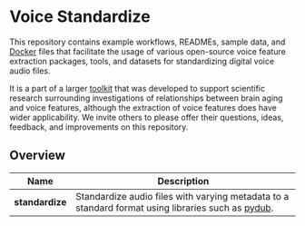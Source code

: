 # Voice Standardize
This repository contains example workflows, READMEs, sample data, and [Docker](https://www.docker.com/) files that facilitate the usage of various open-source voice feature extraction packages, tools, and datasets for standardizing digital voice audio files.

It is a part of a larger [toolkit](https://github.com/FHS-BAP/Voice-Feature-Extraction-Toolkit/) that was developed to support scientific research surrounding investigations of relationships between brain aging and voice features, although the extraction of voice features does have wider applicability. We invite others to please offer their questions, ideas, feedback, and improvements on this repository.

## Overview
| Name | Description |
| - | - |
| **standardize** | Standardize audio files with varying metadata to a standard format using libraries such as [pydub](https://github.com/jiaaro/pydub).
